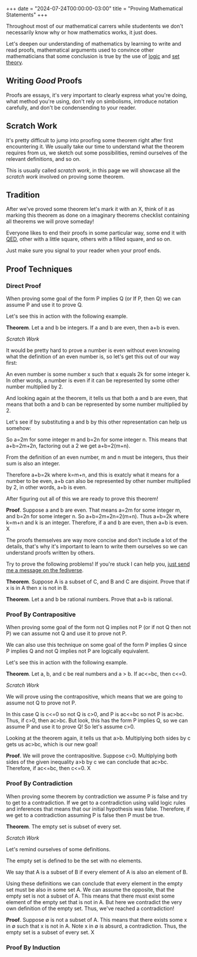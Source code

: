 +++
date = "2024-07-24T00:00:00-03:00"
title = "Proving Mathematical Statements"
+++

Throughout most of our mathematical carrers while studentents we don't necessarily know why or how mathematics works, it just does.

Let's deepen our understanding of mathematics by learning to write and read proofs, mathematical arguments used to convince other mathematicians that some conclusion is true by the use of [logic](/wiki/logic) and [set theory](/wiki/sets).

## Writing *Good* Proofs

Proofs are essays, it's very important to clearly express what you're doing,
what method you're using, don't rely on simbolisms, introduce notation carefully,
and don't be condensending to your reader.

## Scratch Work

It's pretty difficult to jump into proofing some theorem right after first encountering it.
We usually take our time to understand what the theorem requires from us,
we sketch out some possibilities, remind ourselves of the relevant definitions, and so on.

This is usually called *scratch work*, in this page we will showcase all the *scratch work* involved on proving some theorem.

## Tradition

After we've proved some theorem let's mark it with an X, think of it as marking this theorem as done on a imaginary theorems checklist containing all theorems we will prove someday!

Everyone likes to end their proofs in some particular way,
some end it with [QED](https://en.wikipedia.org/wiki/Q.E.D.),
other with a little square, others with a filled square, and so on.

Just make sure you signal to your reader when your proof ends.

## Proof Techniques

### Direct Proof

When proving some goal of the form P implies Q (or If P, then Q) we can assume P and use it to prove Q.

Let's see this in action with the following example.

**Theorem**. Let a and b be integers. If a and b are even, then a+b is even.

*Scratch Work*

It would be pretty hard to prove a number is even without even knowing what the definition of an even number is, so let's get this out of our way first:

An even number is some number x such that x equals 2k for some integer k. In other words, a number is even if it can be represented by some other number multiplied by 2.

And looking again at the theorem, it tells us that both a and b are even,
that means that both a and b can be represented by some number multiplied by 2.

Let's see if by substituting a and b by this other representation can help us somehow:

So a=2m for some integer m and b=2n for some integer n.
This means that a+b=2m+2n, factoring out a 2 we get a+b=2(m+n).

From the definition of an even number, m and n must be integers, thus their sum is also an integer.

Therefore a+b=2k where k=m+n,
and this is exatcly what it means for a number to be even,
a+b can also be represented by other number multiplied by 2,
in other words, a+b is even.

After figuring out all of this we are ready to prove this theorem!

**Proof**. Suppose a and b are even. That means a=2m for some integer m, and b=2n for some integer n. So a+b=2m+2n=2(m+n). Thus a+b=2k where k=m+n and k is an integer. Therefore, if a and b are even, then a+b is even. X

The proofs themselves are way more concise and don't include a lot of the details,
that's why it's important to learn to write them ourselves so we can understand proofs written by others.

Try to prove the following problems! If you're stuck I can help you, [just send me a message on the fediverse](https://merveilles.town/@fkinoshita).

**Theorem**. Suppose A is a subset of C, and B and C are disjoint. Prove that if x is in A then x is not in B.

**Theorem**. Let a and b be rational numbers. Prove that a+b is rational.

### Proof By Contrapositive

When proving some goal of the form not Q implies not P (or if not Q then not P) we can assume not Q and use it to prove not P.

We can also use this technique on some goal of the form P implies Q since P implies Q and not Q implies not P are logically equivalent.

Let's see this in action with the following example.

**Theorem**. Let a, b, and c be real numbers and a > b. If ac<=bc, then c<=0.

*Scratch Work*

We will prove using the contrapositive,
which means that we are going to assume not Q to prove not P.

In this case Q is c<=0 so not Q is c>0, and P is ac<=bc so not P is ac>bc. Thus, if c>0, then ac>bc. But look, this has the form P implies Q, so we can assume P and use it to prove Q! So let's assume c>0.

Looking at the theorem again, it tells us that a>b.
Multiplying both sides by c gets us ac>bc, which is our new goal!

**Proof**. We will prove the contrapositive. Suppose c>0. Multiplying both sides of the given inequality a>b by c we can conclude that ac>bc. Therefore, if ac<=bc, then c<=0. X

### Proof By Contradiction

When proving some theorem by contradiction we assume P is false and try to get to a contradiction. If we get to a contradiction using valid logic rules and inferences that means that our initial hypothesis was false. Therefore, if we get to a contradiction assuming P is false then P must be true.

**Theorem**. The empty set is subset of every set.

*Scratch Work*

Let's remind ourselves of some definitions.

The empty set is defined to be the set with no elements.

We say that A is a subset of B if every element of A is also an element of B.

Using these definitions we can conclude that every element in the empty set must be also in some set A.
We can assume the opposite, that the empty set is not a subset of A.
This means that there must exist some element of the empty set that is not in A.
But here we contradict the very own definition of the empty set.
Thus, we've reached a contradiction!

**Proof**. Suppose &empty; is not a subset of A. This means that there exists some x in &empty; such that x is not in A. Note x in &empty; is absurd, a contradiction. Thus, the empty set is a subset of every set. X

### Proof By Induction

